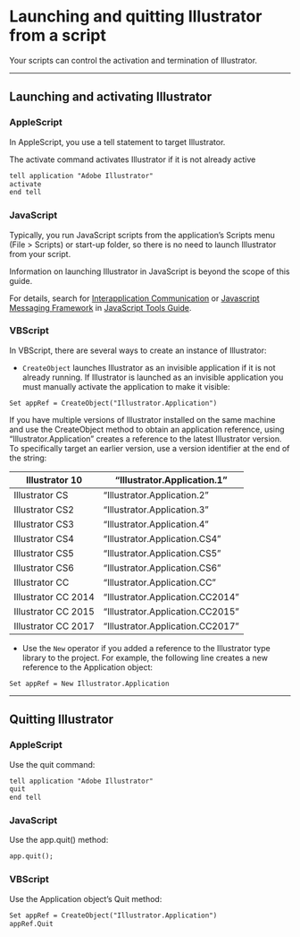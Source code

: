 <a id="scripting-launching"></a>

# Launching and quitting Illustrator from a script

Your scripts can control the activation and termination of Illustrator.

---

## Launching and activating Illustrator

### AppleScript

In AppleScript, you use a tell statement to target Illustrator.

The activate command activates Illustrator if it is not already active

```default
tell application "Adobe Illustrator"
activate
end tell
```

### JavaScript

Typically, you run JavaScript scripts from the application’s Scripts menu (File > Scripts) or start-up folder, so there is no need to launch Illustrator from your script.

Information on launching Illustrator in JavaScript is beyond the scope of this guide.

For details, search for [Interapplication Communication](https://javascript-tools-guide.readthedocs.io/1%20-%20Introduction/extendscript-overview.html#interapplication-communication-and-messaging) or [Javascript Messaging Framework](https://javascript-tools-guide.readthedocs.io/5%20-%20Interapplication%20Communication%20with%20Scripts/communications-overview.html#messaging-framework) in [JavaScript Tools Guide](http://estk.aenhancers.com).

### VBScript

In VBScript, there are several ways to create an instance of Illustrator:

- `CreateObject` launches Illustrator as an invisible application if it is not already running. If Illustrator is launched as an invisible application you must manually activate the application to make it visible:

```basic
Set appRef = CreateObject("Illustrator.Application")
```

If you have multiple versions of Illustrator installed on the same machine and use the CreateObject method to obtain an application reference, using “Illustrator.Application” creates a reference to the latest Illustrator version. To specifically target an earlier version, use a version identifier at the end of the string:

| Illustrator 10      | “Illustrator.Application.1”      |
|---------------------|----------------------------------|
| Illustrator CS      | “Illustrator.Application.2”      |
| Illustrator CS2     | “Illustrator.Application.3”      |
| Illustrator CS3     | “Illustrator.Application.4”      |
| Illustrator CS4     | “Illustrator.Application.CS4”    |
| Illustrator CS5     | “Illustrator.Application.CS5”    |
| Illustrator CS6     | “Illustrator.Application.CS6”    |
| Illustrator CC      | “Illustrator.Application.CC”     |
| Illustrator CC 2014 | “Illustrator.Application.CC2014” |
| Illustrator CC 2015 | “Illustrator.Application.CC2015” |
| Illustrator CC 2017 | “Illustrator.Application.CC2017” |
- Use the `New` operator if you added a reference to the Illustrator type library to the project. For example, the following line creates a new reference to the Application object:

```basic
Set appRef = New Illustrator.Application
```

---

## Quitting Illustrator

### AppleScript

Use the quit command:

```default
tell application "Adobe Illustrator"
quit
end tell
```

### JavaScript

Use the app.quit() method:

```default
app.quit();
```

### VBScript

Use the Application object’s Quit method:

```default
Set appRef = CreateObject("Illustrator.Application")
appRef.Quit
```
